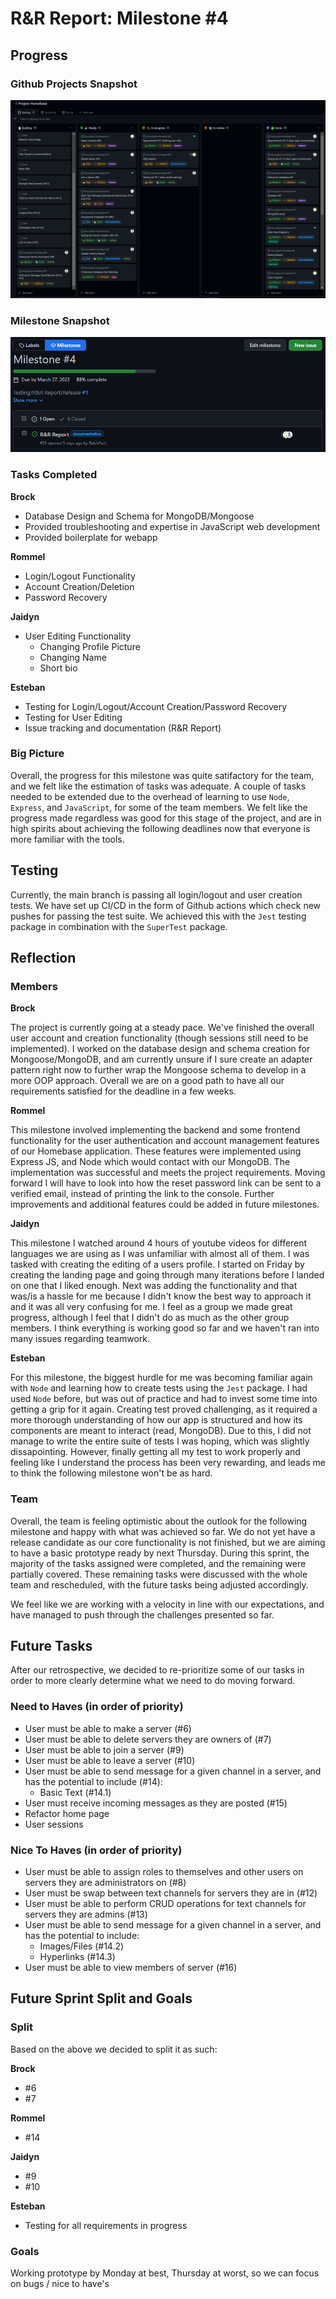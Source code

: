 # R&R Report: Milestone #4

## Progress

### Github Projects Snapshot

![Github Projects Snapshot](../../img/M4_ProjectProgress1.png)

### Milestone Snapshot

![Milestone Progress](../../img/M4_ProjectProgress2.png)

### Tasks Completed

**Brock**

-   Database Design and Schema for MongoDB/Mongoose
-   Provided troubleshooting and expertise in JavaScript web development
-   Provided boilerplate for webapp

**Rommel**

-   Login/Logout Functionality
-   Account Creation/Deletion
-   Password Recovery

**Jaidyn**

-   User Editing Functionality
    -   Changing Profile Picture
    -   Changing Name
    -   Short bio

**Esteban**

-   Testing for Login/Logout/Account Creation/Password Recovery
-   Testing for User Editing
-   Issue tracking and documentation (R&R Report)

### Big Picture

Overall, the progress for this milestone was quite satifactory for the team, and we felt like the estimation of tasks was adequate. A couple of tasks needed to be extended due to the overhead of learning to use `Node`, `Express`, and `JavaScript`, for some of the team members. We felt like the progress made regardless was good for this stage of the project, and are in high spirits about achieving the following deadlines now that everyone is more familiar with the tools.

## Testing

Currently, the main branch is passing all login/logout and user creation tests. We have set up CI/CD in the form of Github actions which check new pushes for passing the test suite. We achieved this with the `Jest` testing package in combination with the `SuperTest` package.

## Reflection

### Members

**Brock**

The project is currently going at a steady pace. We've finished the overall user account and creation functionality (though sessions still need to be implemented). I worked on the database design and schema creation for Mongoose/MongoDB, and am currently unsure if I sure create an adapter pattern right now to further wrap the Mongoose schema to develop in a more OOP approach. Overall we are on a good path to have all our requirements satisfied for the deadline in a few weeks.

**Rommel**

This milestone involved implementing the backend and some frontend functionality for the user authentication and account management features of our Homebase application. These features were implemented using Express JS, and Node which would contact with our MongoDB. The implementation was successful and meets the project requirements. Moving forward I will have to look into how the reset password link can be sent to a verified email, instead of printing the link to the console. Further improvements and additional features could be added in future milestones.

**Jaidyn**

This milestone I watched around 4 hours of youtube videos for different languages we are using as I was unfamiliar with almost all of them. I was tasked with creating the editing of a users profile. I started on Friday by creating the landing page and going through many iterations before I landed on one that I liked enough. Next was adding the functionality and that was/is a hassle for me because I didn't know the best way to approach it and it was all very confusing for me.
I feel as a group we made great progress, although I feel that I didn't do as much as the other group members. I think everything is working good so far and we haven't ran into many issues regarding teamwork.

**Esteban**

For this milestone, the biggest hurdle for me was becoming familiar again with `Node` and learning how to create tests using the `Jest` package. I had used `Node` before, but was out of practice and had to invest some time into getting a grip for it again. Creating test proved challenging, as it required a more thorough understanding of how our app is structured and how its components are meant to interact (read, MongoDB). Due to this, I did not manage to write the entire suite of tests I was hoping, which was slightly dissapointing. However, finally getting all my test to work properly and feeling like I understand the process has been very rewarding, and leads me to think the following milestone won't be as hard.

### Team

Overall, the team is feeling optimistic about the outlook for the following milestone and happy with what was achieved so far. We do not yet have a release candidate as our core functionality is not finished, but we are aiming to have a basic prototype ready by next Thursday. During this sprint, the majority of the tasks assigned were completed, and the remaining were partially covered. These remaining tasks were discussed with the whole team and rescheduled, with the future tasks being adjusted accordingly.

We feel like we are working with a velocity in line with our expectations, and have managed to push through the challenges presented so far.

## Future Tasks

After our retrospective, we decided to re-prioritize some of our tasks in order to more clearly determine what we need to do moving forward.

### Need to Haves (in order of priority)

-   User must be able to make a server (#6)
-   User must be able to delete servers they are owners of (#7)
-   User must be able to join a server (#9)
-   User must be able to leave a server (#10)
-   User must be able to send message for a given channel in a server, and has the potential to include (#14):
    -   Basic Text (#14.1)
-   User must receive incoming messages as they are posted (#15)
-   Refactor home page
-   User sessions

### Nice To Haves (in order of priority)

-   User must be able to assign roles to themselves and other users on servers they are administrators on (#8)
-   User must be swap between text channels for servers they are in (#12)
-   User must be able to perform CRUD operations for text channels for servers they are admins (#13)
-   User must be able to send message for a given channel in a server, and has the potential to include:
    -   Images/Files (#14.2)
    -   Hyperlinks (#14.3)
-   User must be able to view members of server (#16)

## Future Sprint Split and Goals

### Split

Based on the above we decided to split it as such:

**Brock**

-   #6
-   #7

**Rommel**

-   #14

**Jaidyn**

-   #9
-   #10

**Esteban**

-   Testing for all requirements in progress

### Goals

Working prototype by Monday at best, Thursday at worst, so we can focus on bugs / nice to have's
